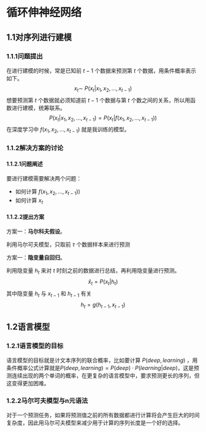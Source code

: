 # 循环伸神经网络

## 1.1对序列进行建模

### 1.1.1问题提出

在进行建模的时候，常是已知前 $t-1$ 个数据来预测第 $t$ 个数据，用条件概率表示如下。
$$
x_t \sim~ P(x_t | x_1, x_2,...,x_{t-1})
$$
想要预测第 $t$ 个数据就必须知道前 $t-1$ 个数据与第 $t$ 个数之间的关系，所以用函数进行建模，统筹联系。
$$
P(x_t | x_1, x_2,...,x_{t-1}) =P(x_t | f(x_1, x_2,...,x_{t-1}))
$$
在深度学习中 $f(x_1, x_2,...,x_{t-1})$ 就是我训练的模型。

### 1.1.2解决方案的讨论

#### 1.1.2.1问题阐述

要进行建模需要解决两个问题：

- 如何计算 $f(x_1, x_2,...,x_{t-1}))$ 
- 如何计算 $x_t$

#### 1.1.2.2提出方案

方案一：**马尔科夫假设**。

利用马尔可夫模型，只取前 $\tau$ 个数据样本来进行预测

方案一：**隐变量自回归**。

利用隐变量 $h_{t}$ 来对 $t$ 时刻之前的数据进行总结，再利用隐变量进行预测。
$$
\hat{x}_t = P(x_t|h_t)
$$
其中隐变量 $h_t$ 与 $x_{t-1}$ 和 $h_{t-1}$ 有关
$$
h_t = g(h_{t-1},x_{t-1})
$$

## 1.2语言模型

### 1.2.1语言模型的目标

语言模型的目标就是计文本序列的联合概率，比如要计算 $P(deep, learning)$ ，用条件概率公式计算就是$P(deep, learning) = P(deep) \cdot P(learning|deep)$，这是预测连续出现的两个单词的概率，在更复杂的语言模型中，要求预测更长的序列，但这变得更加困难。

### 1.2.2马尔可夫模型与n元语法

对于一个预测任务，如果将预测值之前的所有数据都进行计算将会产生巨大的时间复杂度，因此用马尔可夫模型来减少用于计算的序列长度是一个好的选择。